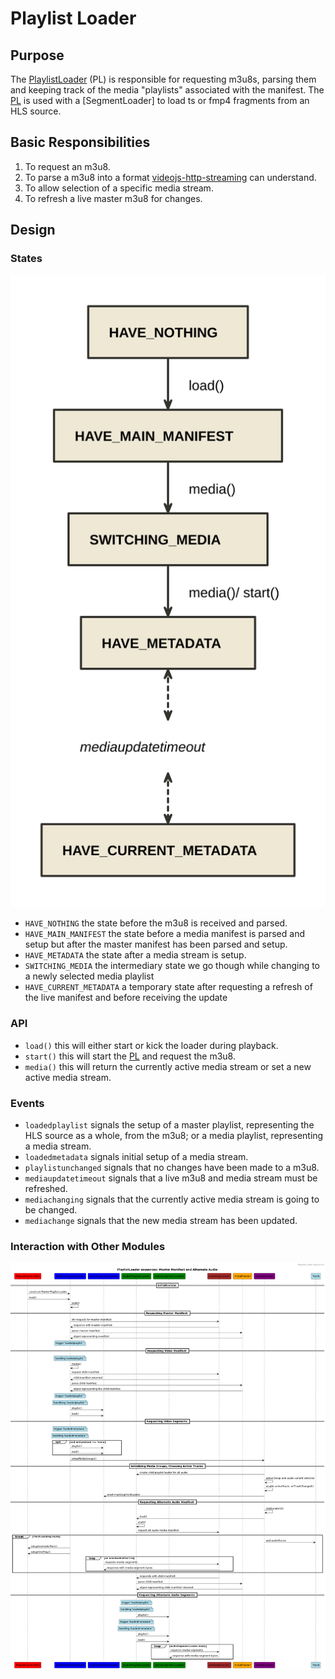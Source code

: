 # Playlist Loader

## Purpose

The [PlaylistLoader][pl] (PL) is responsible for requesting m3u8s, parsing them and keeping track of the media "playlists" associated with the manifest. The [PL] is used with a [SegmentLoader] to load ts or fmp4 fragments from an HLS source.

## Basic Responsibilities

1. To request an m3u8.
2. To parse a m3u8 into a format [videojs-http-streaming][vhs] can understand.
3. To allow selection of a specific media stream.
4. To refresh a live master m3u8 for changes.

## Design

### States

![PlaylistLoader States](images/playlist-loader-states.nomnoml.svg)

- `HAVE_NOTHING` the state before the m3u8 is received and parsed.
- `HAVE_MAIN_MANIFEST` the state before a media manifest is parsed and setup but after the master manifest has been parsed and setup.
- `HAVE_METADATA` the state after a media stream is setup.
- `SWITCHING_MEDIA` the intermediary state we go though while changing to a newly selected media playlist
- `HAVE_CURRENT_METADATA`  a temporary state after requesting a refresh of the live manifest and before receiving the update

### API

- `load()` this will either start or kick the loader during playback.
- `start()` this will start the [PL] and request the m3u8.
- `media()` this will return the currently active media stream or set a new active media stream.

### Events

- `loadedplaylist` signals the setup of a master playlist, representing the HLS source as a whole, from the m3u8; or a media playlist, representing a media stream.
- `loadedmetadata` signals initial setup of a media stream.
- `playlistunchanged` signals that no changes have been made to a m3u8.
- `mediaupdatetimeout` signals that a live m3u8 and media stream must be refreshed.
- `mediachanging` signals that the currently active media stream is going to be changed.
- `mediachange` signals that the new media stream has been updated.

### Interaction with Other Modules

![PL with PC and MG](images/playlist-loader-pc-mg-sequence.puml.png)

[pl]: ../src/playlist-loader.js
[sl]: ../src/segment-loader.js
[vhs]: intro.md
